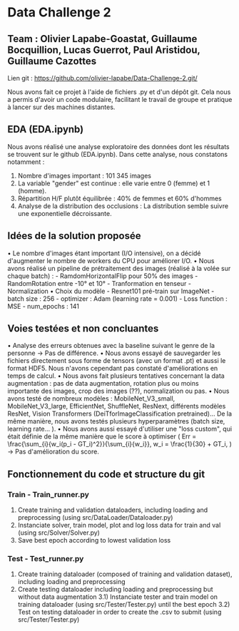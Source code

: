 # Data Challenge 2
## Team : Olivier Lapabe-Goastat, Guillaume Bocquillion, Lucas Guerrot, Paul Aristidou, Guillaume Cazottes

Lien git : https://github.com/olivier-lapabe/Data-Challenge-2.git/

Nous avons fait ce projet à l'aide de fichiers .py et d'un dépôt git. Cela nous a permis d'avoir un code modulaire, facilitant le travail de groupe et pratique à lancer sur des machines distantes.

## EDA (EDA.ipynb)

Nous avons réalisé une analyse exploratoire des données dont les résultats se trouvent sur le github (EDA.ipynb).
Dans cette analyse, nous constatons notamment :
1) Nombre d'images important : 101 345 images
2) La variable "gender" est continue : elle varie entre 0 (femme) et 1 (homme). 
3) Répartition H/F plutôt équilibrée : 40% de femmes et 60% d'hommes
4) Analyse de la distribution des occlusions : La distribution semble suivre une exponentielle décroissante.


## Idées de la solution proposée

•⁠  ⁠Le nombre d'images étant important (I/O intensive), on a décidé d'augmenter le nombre de workers du CPU pour améliorer I/O.
•⁠  ⁠Nous avons réalisé un pipeline de prétraitement des images (réalisé à la volée sur chaque batch) :
    - RamdomHorizontalFlip pour 50% des images
    - RandomRotation entre -10° et 10°
    - Tranformation en tenseur
    - Normalization
•⁠  ⁠Choix du modèle 
    - Resnet101 pré-train sur ImageNet
    - batch size : 256
    - optimizer : Adam (learning rate = 0.001)
    - Loss function : MSE
    - num_epochs : 141


## Voies testées et non concluantes

•⁠  ⁠Analyse des erreurs obtenues avec la baseline suivant le genre de la personne -> Pas de différence.
•⁠  ⁠Nous avons essayé de sauvegarder les fichiers directement sous forme de tensors (avec un format .pt) et aussi le format HDF5. Nous n'avons cependant pas constaté d'améliorations en temps de calcul.
•⁠  ⁠Nous avons fait plusieurs tentatives concernant la data augmentation : pas de data augmentation, rotation plus ou moins importante des images, crop des images (??), normalization ou pas.
•⁠  ⁠Nous avons testé de nombreux modèles : MobileNet_V3_small, MobileNet_V3_large, EfficientNet, ShuffleNet, ResNext, différents modèles ResNet, Vision Transformers (DeiTforImageClassification pretrained)...
De la même manière, nous avons testés plusieurs hyperparamètres (batch size, learning rate... ). 
•⁠  ⁠Nous avons aussi essayé d'utiliser une "loss custom", qui était définie de la même manière que le score à optimiser ( Err = \frac{\sum_{i}{w_i(p_i - GT_i)^2}}{\sum_{i}{w_i}}, w_i = \frac{1}{30} + GT_i,
) -> Pas d'amélioration du score.

## Fonctionnement du code et structure du git

### Train - Train_runner.py
1) Create training and validation dataloaders, including loading and preprocessing (using src/DataLoader/Dataloader.py)
2) Instanciate solver, train model, plot and log loss data for train and val (using src/Solver/Solver.py)
3) Save best epoch according to lowest validation loss

### Test - Test_runner.py
1) Create training dataloader (composed of training and validation dataset), including loading and preprocessing 
2) Create testing dataloader including loading and preprocessing but without data augmentation
3.1) Instanciate tester and train model on training dataloader (using src/Tester/Tester.py) until the best epoch
3.2) Test on testing dataloader in order to create the .csv to submit (using src/Tester/Tester.py)
